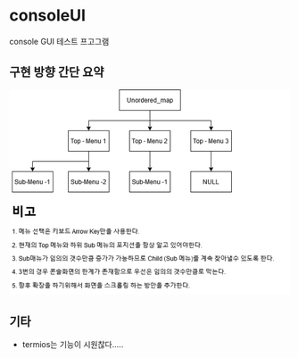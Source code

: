 # consoleUI
console GUI 테스트 프고그램

## 구현 방향 간단 요약
![img](./draw.png)

## 기타
- termios는 기능이 시원찮다..... 
